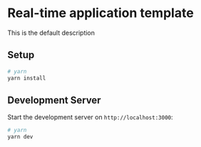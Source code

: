 # Real-time application template

This is the default description

## Setup

```bash
# yarn
yarn install
```

## Development Server

Start the development server on `http://localhost:3000`:

```bash
# yarn
yarn dev
```
